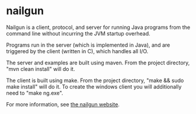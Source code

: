 nailgun
=======

Nailgun is a client, protocol, and server for running Java programs from
the command line without incurring the JVM startup overhead.

Programs run in the server (which is implemented in Java), and are
triggered by the client (written in C), which handles all I/O.

The server and examples are built using maven.  From the project directory,
"mvn clean install" will do it.

The client is built using make.  From the project directory,
"make && sudo make install" will do it.  To create the windows client
you will additionally need to "make ng.exe".

For more information, see [the nailgun website](http://martiansoftware.com/nailgun/).
